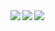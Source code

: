 <a href="https://github.com/anuraghazra/github-readme-stats">
  <img align="left" src="https://github-readme-stats.vercel.app/api?username=Mikaner&count_private=true&theme=dracula" />
</a>
<a href="https://github.com/anuraghazra/github-readme-stats">
  <img align="left" src="https://github-readme-stats.vercel.app/api/top-langs/?username=Mikaner&theme=dracula" />
</a>
<a href="https://github.com/ryo-ma/github-profile-trophy">
  <img align="left" src="https://github-profile-trophy.vercel.app/?username=Mikaner&theme=onedark" />
</a>

